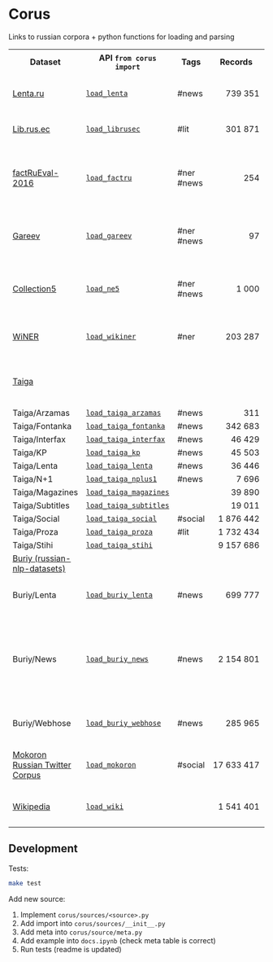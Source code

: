
# Corus

Links to russian corpora + python functions for loading and parsing

<!--- metas --->
<table>
<tr>
<th>Dataset</th>
<th>API <code>from corus import</code></th>
<th>Tags</th>
<th>Records</th>
<th>Uncompressed, Mb</th>
<th>Description</th>
</tr>
<tr>
<td>
<a href="https://github.com/yutkin/Lenta.Ru-News-Dataset">Lenta.ru</a>
</td>
<td>
<code><a href="https://nbviewer.jupyter.org/github/natasha/corus/blob/master/docs.ipynb#load_lenta">load_lenta</a></code>
</td>
<td>
#news
</td>
<td align="right">
739&nbsp;351
</td>
<td align="right">
1&nbsp;702
</td>
<td>
Dump of lenta.ru
</br>
</br>
<code>wget https://github.com/yutkin/Lenta.Ru-News-Dataset/releases/download/v1.0/lenta-ru-news.csv.gz</code>
</td>
</tr>
<tr>
<td>
<a href="https://russe.nlpub.org/downloads/">Lib.rus.ec</a>
</td>
<td>
<code><a href="https://nbviewer.jupyter.org/github/natasha/corus/blob/master/docs.ipynb#load_librusec">load_librusec</a></code>
</td>
<td>
#lit
</td>
<td align="right">
301&nbsp;871
</td>
<td align="right">
148&nbsp;402
</td>
<td>
Dump of lib.rus.ec prepared for RUSSE workshop
</br>
</br>
<code>wget http://panchenko.me/data/russe/librusec_fb2.plain.gz</code>
</td>
</tr>
<tr>
<td>
<a href="https://github.com/dialogue-evaluation/factRuEval-2016/">factRuEval-2016</a>
</td>
<td>
<code><a href="https://nbviewer.jupyter.org/github/natasha/corus/blob/master/docs.ipynb#load_factru">load_factru</a></code>
</td>
<td>
#ner
#news
</td>
<td align="right">
254
</td>
<td align="right">
0.95
</td>
<td>
Manual PER, LOC, ORG markup prepared for 2016 Dialog competition.
</br>
</br>
<code>wget https://github.com/dialogue-evaluation/factRuEval-2016/archive/master.zip</code>
</br>
<code>unzip master.zip</code>
</br>
<code>rm master.zip</code>
</td>
</tr>
<tr>
<td>
<a href="https://www.researchgate.net/publication/262203599_Introducing_Baselines_for_Russian_Named_Entity_Recognition">Gareev</a>
</td>
<td>
<code><a href="https://nbviewer.jupyter.org/github/natasha/corus/blob/master/docs.ipynb#load_gareev">load_gareev</a></code>
</td>
<td>
#ner
#news
</td>
<td align="right">
97
</td>
<td align="right">
0.44
</td>
<td>
Manual PER, ORG markup.
</br>
</br>
Email Rinat Gareev (gareev-rm@yandex.ru) ask for dataset
</br>
<code>tar -xvf rus-ner-news-corpus.iob.tar.gz</code>
</br>
<code>rm rus-ner-news-corpus.iob.tar.gz</code>
</td>
</tr>
<tr>
<td>
<a href="http://www.labinform.ru/pub/named_entities/">Collection5</a>
</td>
<td>
<code><a href="https://nbviewer.jupyter.org/github/natasha/corus/blob/master/docs.ipynb#load_ne5">load_ne5</a></code>
</td>
<td>
#ner
#news
</td>
<td align="right">
1&nbsp;000
</td>
<td align="right">
2
</td>
<td>
News articles with manual PER, LOC, ORG markup.
</br>
</br>
<code>wget http://www.labinform.ru/pub/named_entities/collection5.zip</code>
</br>
<code>unzip collection5.zip</code>
</br>
<code>rm collection5.zip</code>
</td>
</tr>
<tr>
<td>
<a href="https://www.aclweb.org/anthology/I17-1042">WiNER</a>
</td>
<td>
<code><a href="https://nbviewer.jupyter.org/github/natasha/corus/blob/master/docs.ipynb#load_wikiner">load_wikiner</a></code>
</td>
<td>
#ner
</td>
<td align="right">
203&nbsp;287
</td>
<td align="right">
36
</td>
<td>
Sentences from Wiki auto annotated with PER, LOC, ORG tags.
</br>
</br>
<code>wget https://github.com/dice-group/FOX/raw/master/input/Wikiner/aij-wikiner-ru-wp3.bz2</code>
</td>
</tr>
<tr>
<td>
<a href="https://tatianashavrina.github.io/taiga_site/">Taiga</a>
</td>
<td>
</td>
<td>
</td>
<td align="right">
</td>
<td align="right">
</td>
<td>
Large collection of russian texts from various sources: news sites, magazines, literacy, social networks.
</br>
</br>
<code>wget https://linghub.ru/static/Taiga/retagged_taiga.tar.gz</code>
</br>
<code>tar -xzvf retagged_taiga.tar.gz</code>
</td>
</tr>
<tr>
<td>
Taiga/Arzamas
</td>
<td>
<code><a href="https://nbviewer.jupyter.org/github/natasha/corus/blob/master/docs.ipynb#load_taiga_arzamas">load_taiga_arzamas</a></code>
</td>
<td>
#news
</td>
<td align="right">
311
</td>
<td align="right">
4
</td>
<td>
Dump of arzamas.academy.
</td>
</tr>
<tr>
<td>
Taiga/Fontanka
</td>
<td>
<code><a href="https://nbviewer.jupyter.org/github/natasha/corus/blob/master/docs.ipynb#load_taiga_fontanka">load_taiga_fontanka</a></code>
</td>
<td>
#news
</td>
<td align="right">
342&nbsp;683
</td>
<td align="right">
786
</td>
<td>
Dump of fontanka.ru.
</td>
</tr>
<tr>
<td>
Taiga/Interfax
</td>
<td>
<code><a href="https://nbviewer.jupyter.org/github/natasha/corus/blob/master/docs.ipynb#load_taiga_interfax">load_taiga_interfax</a></code>
</td>
<td>
#news
</td>
<td align="right">
46&nbsp;429
</td>
<td align="right">
77
</td>
<td>
Dump of interfax.ru.
</td>
</tr>
<tr>
<td>
Taiga/KP
</td>
<td>
<code><a href="https://nbviewer.jupyter.org/github/natasha/corus/blob/master/docs.ipynb#load_taiga_kp">load_taiga_kp</a></code>
</td>
<td>
#news
</td>
<td align="right">
45&nbsp;503
</td>
<td align="right">
61
</td>
<td>
Dump of kp.ru.
</td>
</tr>
<tr>
<td>
Taiga/Lenta
</td>
<td>
<code><a href="https://nbviewer.jupyter.org/github/natasha/corus/blob/master/docs.ipynb#load_taiga_lenta">load_taiga_lenta</a></code>
</td>
<td>
#news
</td>
<td align="right">
36&nbsp;446
</td>
<td align="right">
95
</td>
<td>
Dump of lenta.ru.
</td>
</tr>
<tr>
<td>
Taiga/N+1
</td>
<td>
<code><a href="https://nbviewer.jupyter.org/github/natasha/corus/blob/master/docs.ipynb#load_taiga_nplus1">load_taiga_nplus1</a></code>
</td>
<td>
#news
</td>
<td align="right">
7&nbsp;696
</td>
<td align="right">
24
</td>
<td>
Dump of nplus1.ru.
</td>
</tr>
<tr>
<td>
Taiga/Magazines
</td>
<td>
<code><a href="https://nbviewer.jupyter.org/github/natasha/corus/blob/master/docs.ipynb#load_taiga_magazines">load_taiga_magazines</a></code>
</td>
<td>
</td>
<td align="right">
39&nbsp;890
</td>
<td align="right">
2&nbsp;243
</td>
<td>
Dump of magazines.russ.ru
</td>
</tr>
<tr>
<td>
Taiga/Subtitles
</td>
<td>
<code><a href="https://nbviewer.jupyter.org/github/natasha/corus/blob/master/docs.ipynb#load_taiga_subtitles">load_taiga_subtitles</a></code>
</td>
<td>
</td>
<td align="right">
19&nbsp;011
</td>
<td align="right">
909
</td>
<td>
</td>
</tr>
<tr>
<td>
Taiga/Social
</td>
<td>
<code><a href="https://nbviewer.jupyter.org/github/natasha/corus/blob/master/docs.ipynb#load_taiga_social">load_taiga_social</a></code>
</td>
<td>
#social
</td>
<td align="right">
1&nbsp;876&nbsp;442
</td>
<td align="right">
648
</td>
<td>
</td>
</tr>
<tr>
<td>
Taiga/Proza
</td>
<td>
<code><a href="https://nbviewer.jupyter.org/github/natasha/corus/blob/master/docs.ipynb#load_taiga_proza">load_taiga_proza</a></code>
</td>
<td>
#lit
</td>
<td align="right">
1&nbsp;732&nbsp;434
</td>
<td align="right">
39&nbsp;164
</td>
<td>
Dump of proza.ru
</td>
</tr>
<tr>
<td>
Taiga/Stihi
</td>
<td>
<code><a href="https://nbviewer.jupyter.org/github/natasha/corus/blob/master/docs.ipynb#load_taiga_stihi">load_taiga_stihi</a></code>
</td>
<td>
</td>
<td align="right">
9&nbsp;157&nbsp;686
</td>
<td align="right">
13&nbsp;109
</td>
<td>
Dump of stihi.ru
</td>
</tr>
<tr>
<td>
<a href="https://github.com/buriy/russian-nlp-datasets/releases">Buriy (russian-nlp-datasets)</a>
</td>
<td>
</td>
<td>
</td>
<td align="right">
</td>
<td align="right">
</td>
<td>
Several russian news datasets from webhose.io, lenta.ru and other news sites.
</td>
</tr>
<tr>
<td>
Buriy/Lenta
</td>
<td>
<code><a href="https://nbviewer.jupyter.org/github/natasha/corus/blob/master/docs.ipynb#load_buriy_lenta">load_buriy_lenta</a></code>
</td>
<td>
#news
</td>
<td align="right">
699&nbsp;777
</td>
<td align="right">
1&nbsp;605
</td>
<td>
Dump of lenta.ru.
</br>
</br>
<code>wget https://github.com/buriy/russian-nlp-datasets/releases/download/r4/lenta.tar.bz2</code>
</td>
</tr>
<tr>
<td>
Buriy/News
</td>
<td>
<code><a href="https://nbviewer.jupyter.org/github/natasha/corus/blob/master/docs.ipynb#load_buriy_news">load_buriy_news</a></code>
</td>
<td>
#news
</td>
<td align="right">
2&nbsp;154&nbsp;801
</td>
<td align="right">
7&nbsp;000
</td>
<td>
Dump of top 40 news + 20 fashion news sites.
</br>
</br>
<code>wget https://github.com/buriy/russian-nlp-datasets/releases/download/r4/news-articles-2014.tar.bz2</code>
</br>
<code>wget https://github.com/buriy/russian-nlp-datasets/releases/download/r4/news-articles-2015-part1.tar.bz2</code>
</br>
<code>wget https://github.com/buriy/russian-nlp-datasets/releases/download/r4/news-articles-2015-part2.tar.bz2</code>
</td>
</tr>
<tr>
<td>
Buriy/Webhose
</td>
<td>
<code><a href="https://nbviewer.jupyter.org/github/natasha/corus/blob/master/docs.ipynb#load_buriy_webhose">load_buriy_webhose</a></code>
</td>
<td>
#news
</td>
<td align="right">
285&nbsp;965
</td>
<td align="right">
859
</td>
<td>
Dump from webhose.io, 300 sources for one month.
</br>
</br>
<code>wget https://github.com/buriy/russian-nlp-datasets/releases/download/r4/stress.tar.gz</code>
</td>
</tr>
<tr>
<td>
<a href="http://study.mokoron.com/">Mokoron Russian Twitter Corpus</a>
</td>
<td>
<code><a href="https://nbviewer.jupyter.org/github/natasha/corus/blob/master/docs.ipynb#load_mokoron">load_mokoron</a></code>
</td>
<td>
#social
</td>
<td align="right">
17&nbsp;633&nbsp;417
</td>
<td align="right">
1&nbsp;905
</td>
<td>
Russian tweets.
</br>
</br>
Manually download https://www.dropbox.com/s/9egqjszeicki4ho/db.sql
</td>
</tr>
<tr>
<td>
<a href="https://dumps.wikimedia.org/">Wikipedia</a>
</td>
<td>
<code><a href="https://nbviewer.jupyter.org/github/natasha/corus/blob/master/docs.ipynb#load_wiki">load_wiki</a></code>
</td>
<td>
</td>
<td align="right">
1&nbsp;541&nbsp;401
</td>
<td align="right">
13&nbsp;252
</td>
<td>
Russian Wiki dump.
</br>
</br>
<code>wget https://dumps.wikimedia.org/ruwiki/latest/ruwiki-latest-pages-articles.xml.bz2</code>
</td>
</tr>
</table>
<!--- metas --->


## Development

Tests:

```bash
make test
```

Add new source:
1. Implement `corus/sources/<source>.py`
2. Add import into `corus/sources/__init__.py`
3. Add meta into `corus/source/meta.py`
4. Add example into `docs.ipynb` (check meta table is correct)
5. Run tests (readme is updated)
